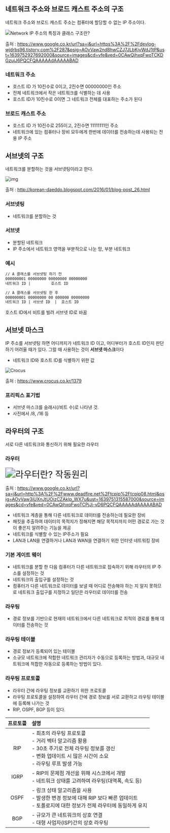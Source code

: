 ## 네트워크 주소와 브로드 캐스트 주소의 구조

네트워크 주소와 브로드 캐스트 주소는 컴퓨터에 할당할 수 없는 IP 주소이다.

![Network IP 주소의 특징과 클래스 구조란?](https://media.vlpt.us/images/jkl133/post/6b42fa0e-496e-46f8-a454-3f0d095d9e82/image.png)

출처 : https://www.google.co.kr/url?sa=i&url=https%3A%2F%2Fdevlog-wjdrbs96.tistory.com%2F287&psig=AOvVaw2nd8hwCZJ7JLbKjyWdJ1tP&ust=1639752927692000&source=images&cd=vfe&ved=0CAwQjhxqFwoTCKDGzujJ6PQCFQAAAAAdAAAAABAD

### 네트워크 주소

- 호스트 ID 가 10진수로 0이고, 2진수면 00000000인 주소
- 전체 네트워크에서 작은 네트워크를 식별하는 데 사용
- 호스트 ID가 10진수로 0이면 그 네트워크 전체를 대표하는 주소가 된다

### 브로드 캐스트 주소

- 호스트 ID 가 10진수로 255이고, 2진수면 11111111인 주소
- 네트워크에 있는 컴퓨터나 장비 모두에게 한번에 데이터를 전송하는데 사용되는 전용 IP 주소

## 서브넷의 구조

네트워크를 분할하는 것을 서브넷팅이라고 한다.

![img](https://t1.daumcdn.net/cfile/tistory/99CC58465BF1066636)

출처 : http://korean-daeddo.blogspot.com/2016/01/blog-post_26.html

### 서브넷팅

- 네트워크를 분할하는 것

### 서브넷

- 분할된 네트워크
- IP 주소에서 네트워크 영역을 부분적으로 나눈 망, 부분 네트워크

### 예시

``` markdown
// A 클래스를 서브넷팅 하기 전
000000001 00000000 00000000 00000000
네트워크 ID |         호스트 ID

// A 클래스를 서브넷팅 한 후
000000001 00000000 00 000000 00000000
네트워크 ID | 서브넷 ID  |  호스트 ID
```

호스트 ID에서 비트를 빌려 서브넷 ID로 바꿈

## 서브넷 마스크

IP 주소를 서브넷팅 하면 어디까지가 네트워크 ID 이고, 어디부터가 호스트 ID인지 판단하기 어려울 때가 있다.
그럴 때 사용하는 것이 **서브넷 마스크**이다

- 네트워크 ID와 호스트 ID를 식별하기 위한 값

![Crocus](https://t1.daumcdn.net/cfile/tistory/9926943C5BB8ED8F2F)

출처 : https://www.crocus.co.kr/1379

### 프리픽스 표기법

- 서브넷 마스크를 슬래시(/비트  수)로 나타낸 것.
- 사진에서 /8, /16 등

## 라우터의 구조

서로 다른 네트워크와 통신하기 위해 필요한 라우터

### 라우터

<img src="https://lh3.googleusercontent.com/proxy/NZ_pYfv4lvHokN_KlaUTqX_qIZKJHkX_A9J-tcVbOjY_M_wVSUG_N9TBYLMwFJPfMi-hzzoKil4EEglFHh-aaQ" alt="라우터란? 작동원리" style="zoom:200%;" />

출처 : https://www.google.co.kr/url?sa=i&url=http%3A%2F%2Fwww.deadfire.net%2Ftcpip%2Ftcpip08.html&psig=AOvVaw3iUXnJtUOizCZAklp_WX7u&ust=1639751315587000&source=images&cd=vfe&ved=0CAwQjhxqFwoTCPjJj-vD6PQCFQAAAAAdAAAAABAD

- 네트워크 계층을 통해 다른 네트워크로 데이터를 전송하는데 필요한 장비
- 패킷을 추출하여 데이터의 목적지가 정해지면 해당 목적지까지 어떤 경로로 가는 것이 좋은지 알려주는 기능을 제공
- 네트워크를 식별할 수 있는 IP주소가 필요
- LAN과 LAN을 연결하거나 LAN과 WAN을 연결하기 위한 인터넷 네트워킹 장비

### 기본 게이트 웨이

- 네트워크를 분할 한 다음 컴퓨터가 다른 네트워크로 접속하기 위해 라우터의 IP 주소를 설정하는 것
- 네트워크의 출입구를 설정하는 것
- 컴퓨터가 다른 네트워크로 데이터를 보낼 때 어디로 전송해야 하는 지 알지 못하므로 네트워크 출입구를 지정하고 일단은 라우터로 데이터를 전송

### 라우팅

- 경로 정보를 기반으로 현재의 네트워크에서 다른 네트워크로 최적의 경로를 통해 데이터를 전송하는 것

### 라우팅 테이블

- 경로 정보가 등록되어 있는 테이블
- 소규모 네트워크에 적합한 네트워크 관리자가 수동으로 등록하는 방법과, 대규모 네트워크에 적합한 자동으로 등록하는 방법이 있다.

### 라우팅 프로토콜

- 라우터 간에 라우팅 정보를 교환하기 위한 프로토콜
- 라우팅 프로토콜을 설정하여 라우터 간에 경로 정보를 서로 교환하고 라우팅 테이블에 등록해 나가는 것
- RIP, OSPF, BGP 등이 있다.

| 프로토콜 | 설명                                                         |
| :------: | :----------------------------------------------------------- |
|   RIP    | - 최초의 라우팅 프로토콜<br />- 거리 벡터 알고리즘 활용 <br />- 30초 주기로 전체 라우팅 정보를 갱신 <br />- 변화 업데이트 시 많은 시간이 소요<br />- 라우팅 루프 발생 가능 |
|   IGRP   | - RIP의 문제점 개선을 위해 시스코에서 개발 <br />- 네트워크 상태를 고려하여 라우팅(대역폭, 속도 등) |
|   OSPF   | - 링크 상태 알고리즘을 사용<br />- 발생한 변경 정보에 대해 RIP 보다 빠른 업데이트<br />- 토폴로지에 대한 정보가 전체 라우터에 동일하게 유지 |
|   BGP    | - 규모가 큰 네트워크의 상호 연결<br />- 대형 사업자(ISP)간의 상호 라우팅 |












